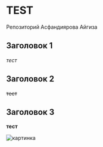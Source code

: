 # TEST

Репозиторий Асфандиярова Айгиза

## Заголовок 1

_тест_

## Заголовок 2 

~~тест~~

## Заголовок 3

__тест__


![картинка](https://github.com/user-attachments/assets/8b44857e-4288-4900-b808-850b2e2fe786)
